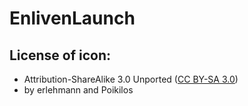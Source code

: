 # EnlivenLaunch

## License of icon:
- Attribution-ShareAlike 3.0 Unported
  ([CC BY-SA 3.0](http://creativecommons.org/licenses/by-sa/3.0/))
- by erlehmann and Poikilos
